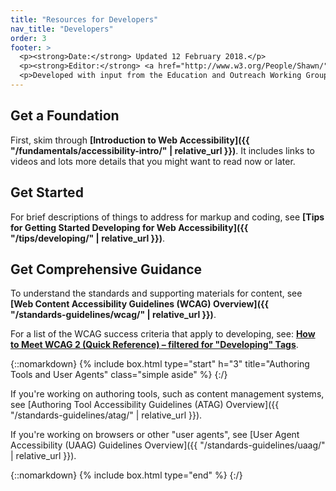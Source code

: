 ```yaml
---
title: "Resources for Developers"
nav_title: "Developers"
order: 3
footer: >
  <p><strong>Date:</strong> Updated 12 February 2018.</p>
  <p><strong>Editor:</strong> <a href="http://www.w3.org/People/Shawn/">Shawn Lawton Henry</a>.</p>
  <p>Developed with input from the Education and Outreach Working Group (<a href="http://www.w3.org/WAI/EO/">EOWG</a>).</p>
---
```


## Get a Foundation

First, skim through **[Introduction to Web Accessibility]({{ "/fundamentals/accessibility-intro/" | relative_url }})**. It includes links to videos and lots more details that you might want to read now or later.

## Get Started

For brief descriptions of things to address for markup and coding, see **[Tips for Getting Started Developing for Web Accessibility]({{ "/tips/developing/" | relative_url }})**.

## Get Comprehensive Guidance

To understand the standards and supporting materials for content, see **[Web Content Accessibility Guidelines (WCAG) Overview]({{ "/standards-guidelines/wcag/" | relative_url }})**.

For a list of the WCAG success criteria that apply to developing, see: **[How to Meet WCAG 2 (Quick Reference) – filtered for "Developing" Tags](https://www.w3.org/WAI/WCAG20/quickref/?currentsidebar=%23col_customize&tags=captcha%2Ccontrols%2Cerrors%2Cevents%2Cfocus%2Cforms%2Cheadings%2Ciframes%2Cimages%2Ckeyboard%2Clabels%2Clanguage%2Clinks%2Cmarkup%2Cmenus%2Cpage-title%2Cstructure%2Ctables%2Ctext%2Ctext-alternatives%2Cvideo)**.


{::nomarkdown}
{% include box.html type="start" h="3" title="Authoring Tools and User Agents" class="simple aside" %}
{:/}

If you're working on authoring tools, such as content management systems, see [Authoring Tool Accessibility Guidelines (ATAG) Overview]({{ "/standards-guidelines/atag/" | relative_url }}).

If you're working on browsers or other "user agents", see [User Agent Accessibility (UAAG) Guidelines Overview]({{ "/standards-guidelines/uaag/" | relative_url }}).

{::nomarkdown}
{% include box.html type="end" %}
{:/}

